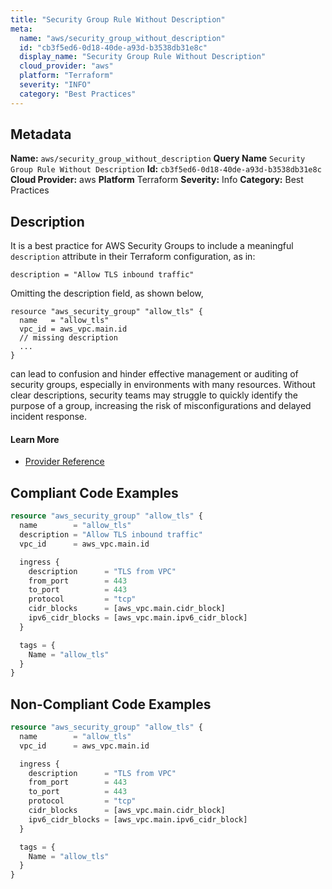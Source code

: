 ```yaml
---
title: "Security Group Rule Without Description"
meta:
  name: "aws/security_group_without_description"
  id: "cb3f5ed6-0d18-40de-a93d-b3538db31e8c"
  display_name: "Security Group Rule Without Description"
  cloud_provider: "aws"
  platform: "Terraform"
  severity: "INFO"
  category: "Best Practices"
---
```

## Metadata
**Name:** `aws/security_group_without_description`
**Query Name** `Security Group Rule Without Description`
**Id:** `cb3f5ed6-0d18-40de-a93d-b3538db31e8c`
**Cloud Provider:** aws
**Platform** Terraform
**Severity:** Info
**Category:** Best Practices
## Description
It is a best practice for AWS Security Groups to include a meaningful `description` attribute in their Terraform configuration, as in:

```
description = "Allow TLS inbound traffic"
```

Omitting the description field, as shown below,

```
resource "aws_security_group" "allow_tls" {
  name   = "allow_tls"
  vpc_id = aws_vpc.main.id
  // missing description
  ...
}
```

can lead to confusion and hinder effective management or auditing of security groups, especially in environments with many resources. Without clear descriptions, security teams may struggle to quickly identify the purpose of a group, increasing the risk of misconfigurations and delayed incident response.

#### Learn More

 - [Provider Reference](https://registry.terraform.io/providers/hashicorp/aws/latest/docs/resources/security_group#description)


## Compliant Code Examples
```terraform
resource "aws_security_group" "allow_tls" {
  name        = "allow_tls"
  description = "Allow TLS inbound traffic"
  vpc_id      = aws_vpc.main.id

  ingress {
    description      = "TLS from VPC"
    from_port        = 443
    to_port          = 443
    protocol         = "tcp"
    cidr_blocks      = [aws_vpc.main.cidr_block]
    ipv6_cidr_blocks = [aws_vpc.main.ipv6_cidr_block]
  }

  tags = {
    Name = "allow_tls"
  }
}

```
## Non-Compliant Code Examples
```terraform
resource "aws_security_group" "allow_tls" {
  name        = "allow_tls"
  vpc_id      = aws_vpc.main.id

  ingress {
    description      = "TLS from VPC"
    from_port        = 443
    to_port          = 443
    protocol         = "tcp"
    cidr_blocks      = [aws_vpc.main.cidr_block]
    ipv6_cidr_blocks = [aws_vpc.main.ipv6_cidr_block]
  }

  tags = {
    Name = "allow_tls"
  }
}

```